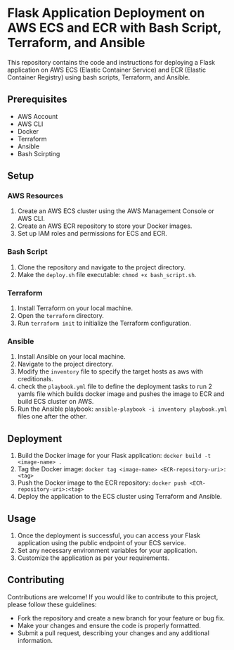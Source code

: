 # Flask Application Deployment on AWS ECS and ECR with Bash Script, Terraform, and Ansible

This repository contains the code and instructions for deploying a Flask application on AWS ECS (Elastic Container Service) and ECR (Elastic Container Registry) using bash scripts, Terraform, and Ansible.

## Prerequisites

- AWS Account
- AWS CLI
- Docker
- Terraform
- Ansible
- Bash Scirpting

## Setup

### AWS Resources

1. Create an AWS ECS cluster using the AWS Management Console or AWS CLI.
2. Create an AWS ECR repository to store your Docker images.
3. Set up IAM roles and permissions for ECS and ECR.

### Bash Script

1. Clone the repository and navigate to the project directory.
2. Make the `deploy.sh` file executable: `chmod +x bash_script.sh`.

### Terraform

1. Install Terraform on your local machine.
2. Open the `terraform` directory.
3. Run `terraform init` to initialize the Terraform configuration.

### Ansible

1. Install Ansible on your local machine.
2. Navigate to the project directory.
3. Modify the `inventory` file to specify the target hosts as aws with creditionals.
4. check the `playbook.yml` file to define the deployment tasks to run 2 yamls file which builds docker image and pushes the image to ECR and build ECS cluster on AWS.
5. Run the Ansible playbook: `ansible-playbook -i inventory playbook.yml` files one after the other.

## Deployment

1. Build the Docker image for your Flask application: `docker build -t <image-name> .`
2. Tag the Docker image: `docker tag <image-name> <ECR-repository-uri>:<tag>`
3. Push the Docker image to the ECR repository: `docker push <ECR-repository-uri>:<tag>`
4. Deploy the application to the ECS cluster using Terraform and Ansible.

## Usage

1. Once the deployment is successful, you can access your Flask application using the public endpoint of your ECS service.
2. Set any necessary environment variables for your application.
3. Customize the application as per your requirements.

## Contributing

Contributions are welcome! If you would like to contribute to this project, please follow these guidelines:

- Fork the repository and create a new branch for your feature or bug fix.
- Make your changes and ensure the code is properly formatted.
- Submit a pull request, describing your changes and any additional information.


